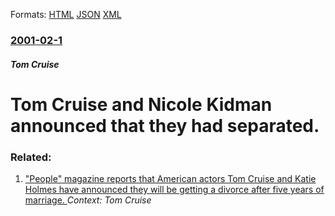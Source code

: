 
Formats: [HTML](/news/2001/02/1/tom-cruise-and-nicole-kidman-announced-that-they-had-separated.html)  [JSON](/news/2001/02/1/tom-cruise-and-nicole-kidman-announced-that-they-had-separated.json)  [XML](/news/2001/02/1/tom-cruise-and-nicole-kidman-announced-that-they-had-separated.xml)  

### [2001-02-1](/news/2001/02/1/index.md)

##### Tom Cruise
#  Tom Cruise and Nicole Kidman announced that they had separated.




### Related:

1. ["People" magazine reports that American actors Tom Cruise and Katie Holmes have announced they will be getting a divorce after five years of marriage. ](/news/2012/06/29/people-magazine-reports-that-american-actors-tom-cruise-and-katie-holmes-have-announced-they-will-be-getting-a-divorce-after-five-years-of.md) _Context: Tom Cruise_
